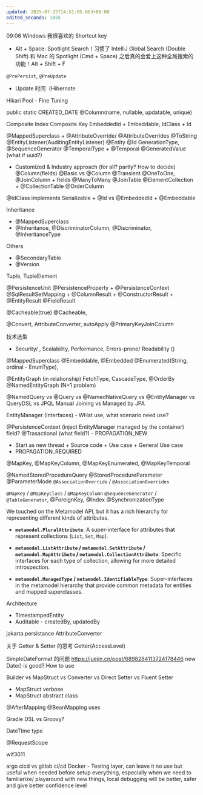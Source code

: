 ```yaml
---
updated: 2025-07-25T14:51:05.063+08:00
edited_seconds: 1055
---
```

09:06
Windows 我很喜欢的 Shortcut key
- Alt + Space: Spotlight Search！习惯了 IntelliJ Global Search (Double Shift) 和 Mac 的 Spotlight (Cmd + Space) 之后真的会爱上这种全局搜索的功能！Alt + Shift + F

`@PrePersist`, `@PreUpdate`
- Update 时间（Hibernate

Hikari Pool - Fine Tuning

public static CREATED_DATE
@Column(name, nullable, updatable, unique)

Composite Index
Composite Key EmbeddedId + Embeddable, IdClass + Id

@MappedSuperclass + @AttributeOverride/ @AttributeOverrides
@ToString
@EntityListener(AuditingEntityListener)
@Entity
@Id GenerationType, @SequenceGenerator
@TemporalType + @Temporal
@GeneratedValue (what if uuid?)
- Customized & Industry approach (for all? partly? How to decide)
@Column(fields)
@Basic vs @Column
@Transient
@OneToOne, @JoinColumn + fields
@ManyToMany @JoinTable
@ElementCollection + @CollectionTable
@OrderColumn

@IdClass implements Serializable + @Id vs @EmbeddedId + @Embeddable

Inheritance
- @MappedSuperclass
- @Inheritance, @DiscriminatorColumn, @Discriminator, @InheritanceType

Others
- @SecondaryTable
- @Version

Tuple, TupleElement

@PersistenceUnit
@PersistenceProperty + @PersistenceContext
@SqlResultSetMapping + @ColumnResult + @ConstructorResult + @EntityResult @FieldResult

@Cacheable(true) @Cacheable, 

@Convert, AttributeConverter, autoApply
@PrimaryKeyJoinColumn


技术选型
- Security/ , Scalability, Performance, Errors-prone/ Readability ()

@MappedSuperclass
@Embeddable, @Embedded
@Enumerated(String, ordinal - EnumType), 

@EntityGraph (in relationship) FetchType, CascadeType, @OrderBy @NamedEntityGraph (N+1 problem)

@NamedQuery vs @Query vs @NamedNativeQuery vs @EntityManager vs QueryDSL vs JPQL
Manual Joining vs Managed by JPA

EntityManager (Interfaces) - WHat use, what scenario need use?

@PersistenceContext (inject EntityManager managed by the container) field?
@Trasactional (what field?) - PROPAGATION_NEW
- Start as new thread + Source code + Use case + General Use case
- PROPAGATION_REQUIRED


@MapKey, @MapKeyColumn, @MapKeyEnumerated, @MapKeyTemporal

@NamedStoredProcedureQuery
@StoredProcedureParameter
@ParameterMode
`@AssociationOverride` / `@AssociationOverrides`

`@MapKey` / `@MapKeyClass` / `@MapKeyColumn`
`@SequenceGenerator` / `@TableGenerator`, @ForeignKey, @Index @SynchronizationType

We touched on the Metamodel API, but it has a rich hierarchy for representing different kinds of attributes.

- **`metamodel.PluralAttribute`**: A super-interface for attributes that represent collections (`List`, `Set`, `Map`).
    
- **`metamodel.ListAttribute` / `metamodel.SetAttribute` / `metamodel.MapAttribute` / `metamodel.CollectionAttribute`**: Specific interfaces for each type of collection, allowing for more detailed introspection.
    
- **`metamodel.ManagedType` / `metamodel.IdentifiableType`**: Super-interfaces in the metamodel hierarchy that provide common metadata for entities and mapped superclasses.

Architecture
- TimestampedEntity
- Auditable - createdBy, updatedBy

jakarta.persistance
AttributeConverter

关于 Getter & Setter 的思考
Getter(AccessLevel)

SimpleDateFormat 的问题
https://juejin.cn/post/6898284113724178446
new Date() is good? How to use

Builder vs MapStruct vs Converter vs Direct Setter vs Fluent Setter
- MapStruct verbose
- MapStruct abstract class


@AfterMapping
@BeanMapping
uses


Gradle DSL vs Groovy?

DateTIme type

@RequestScope



wif3011

argo cicd vs gitlab ci/cd
Docker - Testing layer, can leave it no use but useful when needed before setup everything, especially when we need to familiarize/ playaround with new things, local debugging will be better, safer and give better confidence level